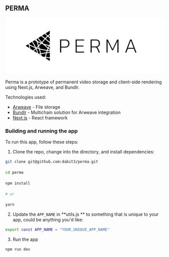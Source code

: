## PERMA

![PERMA](perma.jpg)

Perma is a prototype of permanent video storage and client-side rendering using Next.js, Arweave, and Bundlr.

Technologies used:

- [Arweave](https://www.arweave.org/) - File storage
- [Bundlr](https://bundlr.network/) - Multichain solution for Arweave integration
- [Next.js](https://nextjs.org/) - React framework

### Building and running the app

To run this app, follow these steps:

1. Clone the repo, change into the directory, and install dependencies:

```sh
git clone git@github.com:dabit3/perma.git

cd perma

npm install

# or

yarn
```

2. Update the `APP_NAME` in **utils.js ** to something that is unique to your app, could be anything you'd like:

```sh
export const APP_NAME = "YOUR_UNIQUE_APP_NAME"
```

3. Run the app

```sh
npm run dev
```
